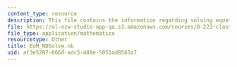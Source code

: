 ```yaml
---
content_type: resource
description: This file contains the information regarding solving equations of motion.
file: https://ol-ocw-studio-app-qa.s3.amazonaws.com/courses/8-223-classical-mechanics-ii-january-iap-2017/af3e5287066dadc5488e5051ad8565a7_EoM_NDSolve.nb
file_type: application/mathematica
resourcetype: Other
title: EoM_NDSolve.nb
uid: af3e5287-066d-adc5-488e-5051ad8565a7
---
```


